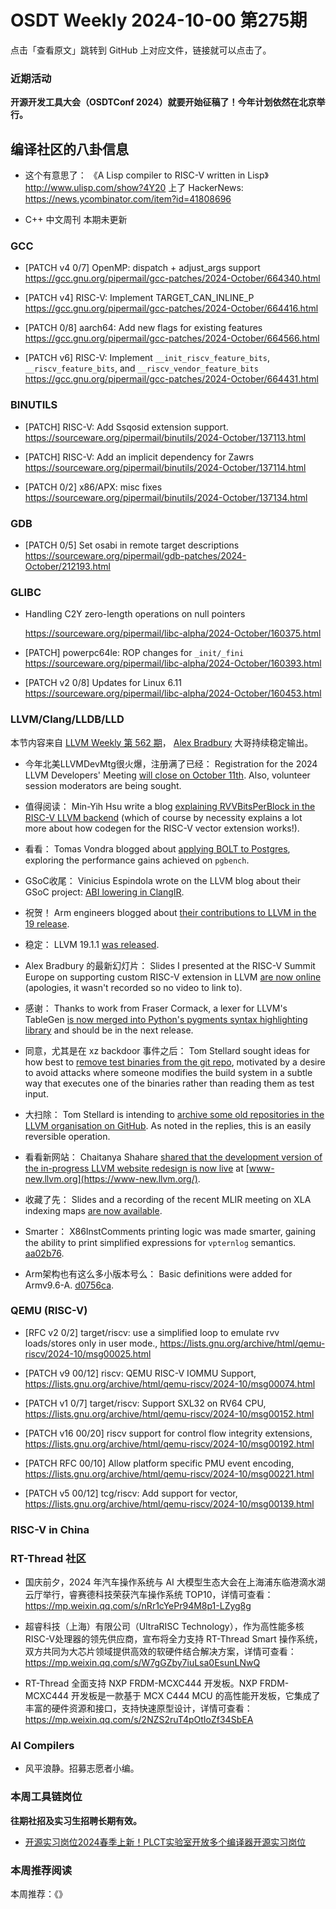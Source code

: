 # OSDT Weekly 2024-10-00 第275期

点击「查看原文」跳转到 GitHub 上对应文件，链接就可以点击了。

### 近期活动

**开源开发工具大会（OSDTConf 2024）就要开始征稿了！今年计划依然在北京举行。**

## 编译社区的八卦信息

- 这个有意思了：
  《A Lisp compiler to RISC-V written in Lisp》
  http://www.ulisp.com/show?4Y20
  上了 HackerNews:
  https://news.ycombinator.com/item?id=41808696

- C++ 中文周刊 本期未更新

### GCC

- [PATCH v4 0/7] OpenMP: dispatch + adjust_args support
  https://gcc.gnu.org/pipermail/gcc-patches/2024-October/664340.html

- [PATCH v4] RISC-V: Implement TARGET_CAN_INLINE_P
  https://gcc.gnu.org/pipermail/gcc-patches/2024-October/664416.html

- [PATCH 0/8] aarch64: Add new flags for existing features
  https://gcc.gnu.org/pipermail/gcc-patches/2024-October/664566.html

- [PATCH v6] RISC-V: Implement `__init_riscv_feature_bits`, `__riscv_feature_bits`, and `__riscv_vendor_feature_bits`
  https://gcc.gnu.org/pipermail/gcc-patches/2024-October/664431.html

### BINUTILS

- [PATCH] RISC-V: Add Ssqosid extension support.
  https://sourceware.org/pipermail/binutils/2024-October/137113.html

- [PATCH] RISC-V: Add an implicit dependency for Zawrs
  https://sourceware.org/pipermail/binutils/2024-October/137114.html

- [PATCH 0/2] x86/APX: misc fixes
  https://sourceware.org/pipermail/binutils/2024-October/137134.html

### GDB

- [PATCH 0/5] Set osabi in remote target descriptions
  https://sourceware.org/pipermail/gdb-patches/2024-October/212193.html

### GLIBC

- Handling C2Y zero-length operations on null pointers

  https://sourceware.org/pipermail/libc-alpha/2024-October/160375.html

- [PATCH] powerpc64le: ROP changes for `_init/_fini`
  https://sourceware.org/pipermail/libc-alpha/2024-October/160393.html

- [PATCH v2 0/8] Updates for Linux 6.11
  https://sourceware.org/pipermail/libc-alpha/2024-October/160453.html

### LLVM/Clang/LLDB/LLD

本节内容来自 [LLVM Weekly 第 562 期](http://llvmweekly.org/issue/562)，
[Alex Bradbury](https://www.linkedin.com/in/alex-bradbury/) 大哥持续稳定输出。

* 今年北美LLVMDevMtg很火爆，注册满了已经： Registration for the 2024 LLVM Developers' Meeting [will close on October 11th](https://discourse.llvm.org/t/2024-llvm-developers-meeting-registration-closes-oct-11-call-for-moderators/82370).  Also, volunteer session moderators are being sought.

* 值得阅读： Min-Yih Hsu write a blog [explaining RVVBitsPerBlock in the RISC-V LLVM backend](https://myhsu.xyz/llvm-riscv-bits-per-block/) (which of course by necessity explains a lot more about how codegen for the RISC-V vector extension works!).

* 看看： Tomas Vondra blogged about [applying BOLT to Postgres](https://vondra.me/posts/playing-with-bolt-and-postgres/), exploring the performance gains achieved on `pgbench`.

* GSoC收尾： Vinicius Espindola wrote on the LLVM blog about their GSoC project: [ABI lowering in ClangIR](https://blog.llvm.org/posts/2024-09-07-abi-lowering-in-clangir/).

* 祝贺！ Arm engineers blogged about [their contributions to LLVM in the 19 release](https://community.arm.com/arm-community-blogs/b/tools-software-ides-blog/posts/what-is-new-in-llvm-19).

* 稳定： LLVM 19.1.1 [was released](https://discourse.llvm.org/t/llvm-19-1-1-released/82321).

* Alex Bradbury 的最新幻灯片： Slides I presented at the RISC-V Summit Europe on supporting custom RISC-V extension in LLVM [are now online](https://riscv-europe.org/summit/2024/media/Tutorial%20supporting%20custom%20RISC-V%20extensions%20in%20LLVM.pdf) (apologies, it wasn't recorded so no video to link to).

* 感谢： Thanks to work from Fraser Cormack, a lexer for LLVM's TableGen [is now merged into Python's pygments syntax highlighting library](https://github.com/pygments/pygments/pull/2751) and should be in the next release.

* 同意，尤其是在 xz backdoor 事件之后： Tom Stellard sought ideas for how best to [remove test binaries from the git repo](https://discourse.llvm.org/t/ideas-for-removing-test-binaries-from-the-git-repo/81480), motivated by a desire to avoid attacks where someone modifies the build system in a subtle way that executes one of the binaries rather than reading them as test input.

* 大扫除： Tom Stellard is intending to [archive some old repositories in the LLVM organisation on GitHub](https://discourse.llvm.org/t/rfc-archive-some-old-repositories/82313).  As noted in the replies, this is an easily reversible operation.

* 看看新网站： Chaitanya Shahare [shared that the development version of the in-progress LLVM website redesign is now live](https://discourse.llvm.org/t/rfc-llvm-org-website-redesign/79117/11) at [www-new.llvm.org](https://www-new.llvm.org/).

* 收藏了先： Slides and a recording of the recent MLIR meeting on XLA indexing maps [are now available](https://discourse.llvm.org/t/open-mlir-meeting-9-12-2024-xla-indexing-maps/81166).

* Smarter： X86InstComments printing logic was made smarter, gaining the ability to print simplified expressions for `vpternlog` semantics. [aa02b76](https://github.com/llvm/llvm-project/commit/aa02b76b1a4c).

* Arm架构也有这么多小版本号么： Basic definitions were added for Armv9.6-A.
  [d0756ca](https://github.com/llvm/llvm-project/commit/d0756caedcf0).

### QEMU (RISC-V)


- [RFC v2 0/2] target/riscv: use a simplified loop to emulate rvv loads/stores only in user mode.,
  https://lists.gnu.org/archive/html/qemu-riscv/2024-10/msg00025.html

- [PATCH v9 00/12] riscv: QEMU RISC-V IOMMU Support,
  https://lists.gnu.org/archive/html/qemu-riscv/2024-10/msg00074.html

- [PATCH v1 0/7] target/riscv: Support SXL32 on RV64 CPU,
  https://lists.gnu.org/archive/html/qemu-riscv/2024-10/msg00152.html

- [PATCH v16 00/20] riscv support for control flow integrity extensions,
  https://lists.gnu.org/archive/html/qemu-riscv/2024-10/msg00192.html

- [PATCH RFC 00/10] Allow platform specific PMU event encoding,
  https://lists.gnu.org/archive/html/qemu-riscv/2024-10/msg00221.html

- [PATCH v5 00/12] tcg/riscv: Add support for vector,
  https://lists.gnu.org/archive/html/qemu-riscv/2024-10/msg00139.html

### RISC-V in China

### RT-Thread 社区

- 国庆前夕，2024 年汽车操作系统与 AI 大模型生态大会在上海浦东临港滴水湖云厅举行，睿赛德科技荣获汽车操作系统 TOP10，详情可查看：https://mp.weixin.qq.com/s/nRr1cYePr94M8p1-LZyg8g

- 超睿科技（上海）有限公司（UltraRISC Technology），作为高性能多核RISC-V处理器的领先供应商，宣布将全力支持 RT-Thread Smart 操作系统，双方共同为大芯片领域提供高效的软硬件结合解决方案，详情可查看：https://mp.weixin.qq.com/s/W7gGZby7iuLsa0EsunLNwQ

- RT-Thread 全面支持 NXP FRDM-MCXC444 开发板。NXP FRDM-MCXC444 开发板是一款基于 MCX C444 MCU 的高性能开发板，它集成了丰富的硬件资源和接口，支持快速原型设计，详情可查看：https://mp.weixin.qq.com/s/2NZS2ruT4pOtIoZf34SbEA

### AI Compilers

- 风平浪静。招募志愿者小编。

### 本周工具链岗位

**往期社招及实习生招聘长期有效。**

- [开源实习岗位2024春季上新！PLCT实验室开放多个编译器开源实习岗位](https://mp.weixin.qq.com/s/D-l7hE2S-21NCAZsVqPzMA)

### 本周推荐阅读

本周推荐：《》
